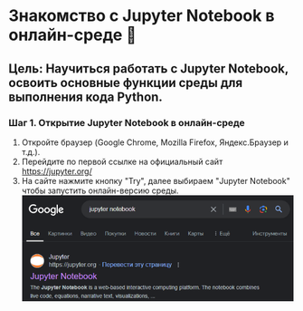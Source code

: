 # Знакомство с Jupyter Notebook в онлайн-среде 📌

## **Цель:** Научиться работать с Jupyter Notebook, освоить основные функции среды для выполнения кода Python.

### Шаг 1. Открытие Jupyter Notebook в онлайн-среде
1. Откройте браузер (Google Chrome, Mozilla Firefox, Яндекс.Браузер и т.д.).
2. Перейдите по первой ссылке на официальный сайт https://jupyter.org/
3. На сайте нажмите кнопку "Try", далее выбираем "Jupyter Notebook" чтобы запустить онлайн-версию среды.
![jupyter notebook](\labs\labs_1\imgs_1\l1_img.png)
